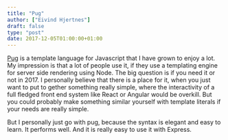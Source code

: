 ```yaml
---
title: "Pug"
author: ["Eivind Hjertnes"]
draft: false
type: "post"
date: 2017-12-05T01:00:00+01:00
---
```


[Pug](https://pugsjs.org) is a template language for Javascript that I
have grown to enjoy a lot. My impression is that a lot of people use it,
if they use a templating engine for server side rendering using Node.
The big question is if you need it or not in 2017. I personally believe
that there is a place for it, when you just want to put to gether
something really simple, where the interactivity of a full fledged front
end system like React or Angular would be overkill. But you could
probably make something similar yourself with template literals if your
needs are really simple.

But I personally just go with pug, because the syntax is elegant and
easy to learn. It performs well. And it is really easy to use it with
Express.
